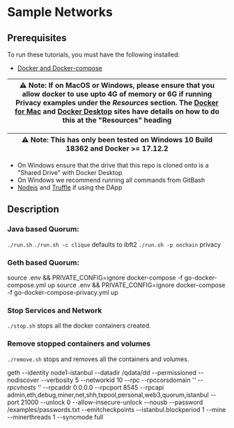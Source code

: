 # Sample Networks

## Prerequisites

To run these tutorials, you must have the following installed:

- [Docker and Docker-compose](https://docs.docker.com/compose/install/)

| ⚠️ **Note**: If on MacOS or Windows, please ensure that you allow docker to use upto 4G of memory or 6G if running Privacy examples under the _Resources_ section. The [Docker for Mac](https://docs.docker.com/docker-for-mac/) and [Docker Desktop](https://docs.docker.com/docker-for-windows/) sites have details on how to do this at the "Resources" heading       |
| ---                                                                                                                                                                                                                                                                                                                                                                                |


| ⚠️ **Note**: This has only been tested on Windows 10 Build 18362 and Docker >= 17.12.2                                                                                                                                                                                                                                                                                              |
| ---                                                                                                                                                                                                                                                                                                                                                                                |

- On Windows ensure that the drive that this repo is cloned onto is a "Shared Drive" with Docker Desktop
- On Windows we recommend running all commands from GitBash
- [Nodejs](https://nodejs.org/en/download/) and [Truffle](https://www.trufflesuite.com/truffle) if using the DApp


## Description

### Java based Quorum:
`./run.sh` 
`./run.sh -c clique` defaults to ibft2
`./run.sh -p onchain` privacy

### Geth based Quorum:
source .env && PRIVATE_CONFIG=ignore docker-compose -f go-docker-compose.yml up
source .env && PRIVATE_CONFIG=ignore docker-compose -f go-docker-compose-privacy.yml up




### Stop Services and Network
`./stop.sh` stops all the docker containers created.

### Remove stopped containers and volumes
`./remove.sh` stops and removes all the containers and volumes.

geth --identity node1-istanbul --datadir /qdata/dd --permissioned --nodiscover --verbosity 5 --networkid 10 --rpc --rpccorsdomain '*' --rpcvhosts '*' --rpcaddr 0.0.0.0 --rpcport 8545 --rpcapi admin,eth,debug,miner,net,shh,txpool,personal,web3,quorum,istanbul --port 21000 --unlock 0 --allow-insecure-unlock --nousb --password /examples/passwords.txt --emitcheckpoints --istanbul.blockperiod 1 --mine --minerthreads 1 --syncmode full
